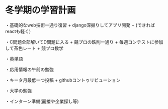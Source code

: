 # 冬学期の学習計画

・基礎的なweb技術一通り復習 + django深掘りしてアプリ開発 + (できればreactも軽く)

・C問題全部解いてD問題に入る + 競プロの鉄則一通り + 毎週コンテストに参加して茶色レート + 競プロ数学

・英単語

・応用情報の午前の勉強

・キータ月最低一つ投稿 + githubコントゥリビューション

・大学の勉強

・インターン準備(面接や企業探し等)
